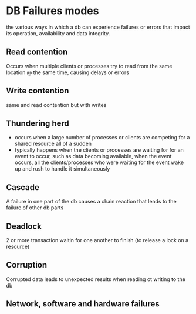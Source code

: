 # DB Failures modes
the various ways in which a db can experience failures or errors that impact its operation, availability and data integrity.

## Read contention
Occurs when multiple clients or processes try to read from the same location @ the same time, causing delays or errors

## Write contention
same and read contention but with writes

## Thundering herd
- occurs when a large number of processes or clients are competing for a shared resource all of a sudden
- typically happens when the clients or processes are waiting for for an event to occur, such as data becoming available, when the event occurs, all the clients/processes who were waiting for the event wake up and rush to handle it simultaneously

## Cascade
A failure in one part of the db causes a chain reaction that leads to the failure of other db parts

## Deadlock
2 or more transaction waitin for one another to finish (to release a lock on a resource)

## Corruption
Corrupted data leads to unexpected results when reading ot writing to the db

## Network, software and hardware failures

